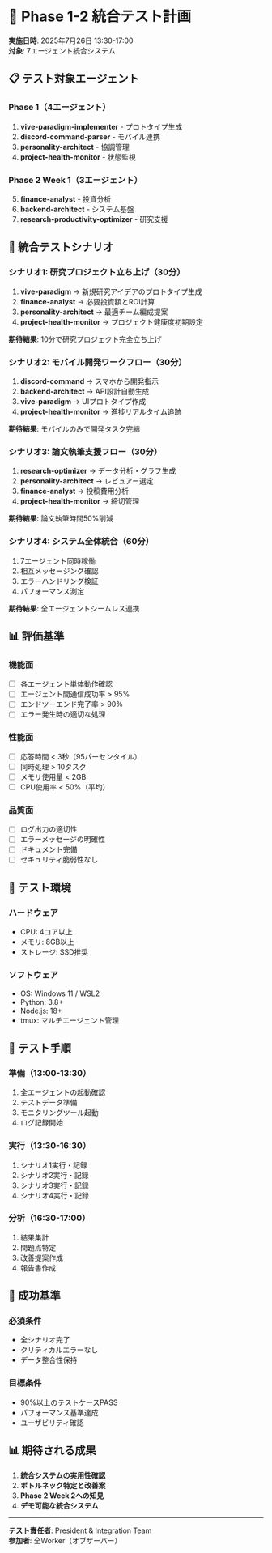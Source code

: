 # 🧪 Phase 1-2 統合テスト計画

**実施日時**: 2025年7月26日 13:30-17:00  
**対象**: 7エージェント統合システム

## 📋 テスト対象エージェント

### Phase 1（4エージェント）
1. **vive-paradigm-implementer** - プロトタイプ生成
2. **discord-command-parser** - モバイル連携
3. **personality-architect** - 協調管理
4. **project-health-monitor** - 状態監視

### Phase 2 Week 1（3エージェント）
5. **finance-analyst** - 投資分析
6. **backend-architect** - システム基盤
7. **research-productivity-optimizer** - 研究支援

## 🎯 統合テストシナリオ

### シナリオ1: 研究プロジェクト立ち上げ（30分）
1. **vive-paradigm** → 新規研究アイデアのプロトタイプ生成
2. **finance-analyst** → 必要投資額とROI計算
3. **personality-architect** → 最適チーム編成提案
4. **project-health-monitor** → プロジェクト健康度初期設定

**期待結果**: 10分で研究プロジェクト完全立ち上げ

### シナリオ2: モバイル開発ワークフロー（30分）
1. **discord-command** → スマホから開発指示
2. **backend-architect** → API設計自動生成
3. **vive-paradigm** → UIプロトタイプ作成
4. **project-health-monitor** → 進捗リアルタイム追跡

**期待結果**: モバイルのみで開発タスク完結

### シナリオ3: 論文執筆支援フロー（30分）
1. **research-optimizer** → データ分析・グラフ生成
2. **personality-architect** → レビュアー選定
3. **finance-analyst** → 投稿費用分析
4. **project-health-monitor** → 締切管理

**期待結果**: 論文執筆時間50%削減

### シナリオ4: システム全体統合（60分）
1. 7エージェント同時稼働
2. 相互メッセージング確認
3. エラーハンドリング検証
4. パフォーマンス測定

**期待結果**: 全エージェントシームレス連携

## 📊 評価基準

### 機能面
- [ ] 各エージェント単体動作確認
- [ ] エージェント間通信成功率 > 95%
- [ ] エンドツーエンド完了率 > 90%
- [ ] エラー発生時の適切な処理

### 性能面
- [ ] 応答時間 < 3秒（95パーセンタイル）
- [ ] 同時処理 > 10タスク
- [ ] メモリ使用量 < 2GB
- [ ] CPU使用率 < 50%（平均）

### 品質面
- [ ] ログ出力の適切性
- [ ] エラーメッセージの明確性
- [ ] ドキュメント完備
- [ ] セキュリティ脆弱性なし

## 🔧 テスト環境

### ハードウェア
- CPU: 4コア以上
- メモリ: 8GB以上
- ストレージ: SSD推奨

### ソフトウェア
- OS: Windows 11 / WSL2
- Python: 3.8+
- Node.js: 18+
- tmux: マルチエージェント管理

## 📝 テスト手順

### 準備（13:00-13:30）
1. 全エージェントの起動確認
2. テストデータ準備
3. モニタリングツール起動
4. ログ記録開始

### 実行（13:30-16:30）
1. シナリオ1実行・記録
2. シナリオ2実行・記録
3. シナリオ3実行・記録
4. シナリオ4実行・記録

### 分析（16:30-17:00）
1. 結果集計
2. 問題点特定
3. 改善提案作成
4. 報告書作成

## 🎯 成功基準

### 必須条件
- 全シナリオ完了
- クリティカルエラーなし
- データ整合性保持

### 目標条件
- 90%以上のテストケースPASS
- パフォーマンス基準達成
- ユーザビリティ確認

## 📊 期待される成果

1. **統合システムの実用性確認**
2. **ボトルネック特定と改善案**
3. **Phase 2 Week 2への知見**
4. **デモ可能な統合システム**

---
**テスト責任者**: President & Integration Team  
**参加者**: 全Worker（オブザーバー）